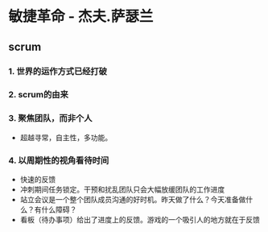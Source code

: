 # 敏捷革命 - 杰夫.萨瑟兰

## scrum

### 1. 世界的运作方式已经打破
### 2. scrum的由来
### 3. 聚焦团队，而非个人
- 超越寻常，自主性，多功能。
### 4. 以周期性的视角看待时间
- 快速的反馈
- 冲刺期间任务锁定。干预和扰乱团队只会大幅放缓团队的工作进度
- 站立会议是一个整个团队成员沟通的好时机。昨天做了什么？今天准备做什么？有什么障碍？
- 看板（待办事项）给出了进度上的反馈。游戏的一个吸引人的地方就在于反馈
